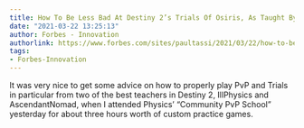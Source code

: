 ```yaml
---
title: How To Be Less Bad At Destiny 2’s Trials Of Osiris, As Taught By The Pros
date: "2021-03-22 13:25:13"
author: Forbes - Innovation
authorlink: https://www.forbes.com/sites/paultassi/2021/03/22/how-to-be-less-bad-at-destiny-2s-trials-of-osiris-as-taught-by-the-pros/
tags:
- Forbes-Innovation
---
```

It was very nice to get some advice on how to properly play PvP and Trials in particular from two of the best teachers in Destiny 2, IllPhysics and AscendantNomad, when I attended Physics’ “Community PvP School” yesterday for about three hours worth of custom practice games.